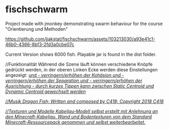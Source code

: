 # fischschwarm
Project made with jmonkey demonstrating swarm behaviour for the course "Orientierung und Methoden"

https://github.com/jjakstat/fischschwarm/assets/103213030/a93e41c1-46b0-4366-8bf3-2fd3a0cbe07c

Current Version shows 6000 fish.
Playable jar is found in the dist folder.

//Funktionalität
Während die Szene läuft können verschiedene Knöpfe gedrückt werden, in der oberen Linken Ecke werden diese Einstellungen angezeigt:
<U> und <I> - verringern/erhöhen der Kohäsion
<J> und <K> - verringern/erhöhen der Separation
<N> und <M> - verringern/erhöhen der Ausrichtung
<T> - durch kurzes Tippen kann zwischen Static Centroid und Dynamic Centroid gewechselt werden

//Musik
Dragon Fish; Written and composed by C418; Copyright 2018 C418

//Texturen und Modelle
Kabeljau-Modell selbst erstellt mit Anlehnung an den Minecraft-Kabeljau.
Wand und Bodentexturen von dem Standard Minecraft-Ressourcepack genommen und selbst weiterbearbeitet.
